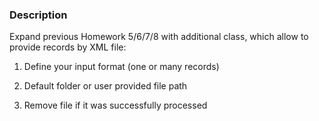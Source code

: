 ### Description

Expand previous Homework 5/6/7/8 with additional class, which allow to provide records by XML file:

1. Define your input format (one or many records)

2. Default folder or user provided file path

3. Remove file if it was successfully processed